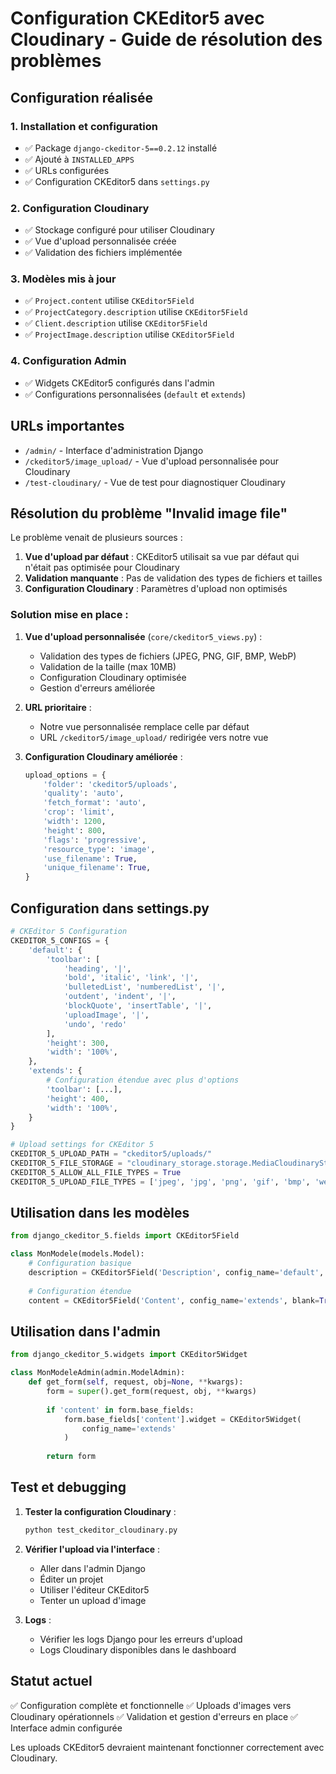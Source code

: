 # Configuration CKEditor5 avec Cloudinary - Guide de résolution des problèmes

## Configuration réalisée

### 1. Installation et configuration
- ✅ Package `django-ckeditor-5==0.2.12` installé
- ✅ Ajouté à `INSTALLED_APPS`
- ✅ URLs configurées
- ✅ Configuration CKEditor5 dans `settings.py`

### 2. Configuration Cloudinary
- ✅ Stockage configuré pour utiliser Cloudinary
- ✅ Vue d'upload personnalisée créée
- ✅ Validation des fichiers implémentée

### 3. Modèles mis à jour
- ✅ `Project.content` utilise `CKEditor5Field`
- ✅ `ProjectCategory.description` utilise `CKEditor5Field`
- ✅ `Client.description` utilise `CKEditor5Field`
- ✅ `ProjectImage.description` utilise `CKEditor5Field`

### 4. Configuration Admin
- ✅ Widgets CKEditor5 configurés dans l'admin
- ✅ Configurations personnalisées (`default` et `extends`)

## URLs importantes

- `/admin/` - Interface d'administration Django
- `/ckeditor5/image_upload/` - Vue d'upload personnalisée pour Cloudinary
- `/test-cloudinary/` - Vue de test pour diagnostiquer Cloudinary

## Résolution du problème "Invalid image file"

Le problème venait de plusieurs sources :

1. **Vue d'upload par défaut** : CKEditor5 utilisait sa vue par défaut qui n'était pas optimisée pour Cloudinary
2. **Validation manquante** : Pas de validation des types de fichiers et tailles
3. **Configuration Cloudinary** : Paramètres d'upload non optimisés

### Solution mise en place :

1. **Vue d'upload personnalisée** (`core/ckeditor5_views.py`) :
   - Validation des types de fichiers (JPEG, PNG, GIF, BMP, WebP)
   - Validation de la taille (max 10MB)
   - Configuration Cloudinary optimisée
   - Gestion d'erreurs améliorée

2. **URL prioritaire** :
   - Notre vue personnalisée remplace celle par défaut
   - URL `/ckeditor5/image_upload/` redirigée vers notre vue

3. **Configuration Cloudinary améliorée** :
   ```python
   upload_options = {
       'folder': 'ckeditor5/uploads',
       'quality': 'auto',
       'fetch_format': 'auto',
       'crop': 'limit',
       'width': 1200,
       'height': 800,
       'flags': 'progressive',
       'resource_type': 'image',
       'use_filename': True,
       'unique_filename': True,
   }
   ```

## Configuration dans settings.py

```python
# CKEditor 5 Configuration
CKEDITOR_5_CONFIGS = {
    'default': {
        'toolbar': [
            'heading', '|',
            'bold', 'italic', 'link', '|',
            'bulletedList', 'numberedList', '|',
            'outdent', 'indent', '|',
            'blockQuote', 'insertTable', '|',
            'uploadImage', '|',
            'undo', 'redo'
        ],
        'height': 300,
        'width': '100%',
    },
    'extends': {
        # Configuration étendue avec plus d'options
        'toolbar': [...],
        'height': 400,
        'width': '100%',
    }
}

# Upload settings for CKEditor 5
CKEDITOR_5_UPLOAD_PATH = "ckeditor5/uploads/"
CKEDITOR_5_FILE_STORAGE = "cloudinary_storage.storage.MediaCloudinaryStorage"
CKEDITOR_5_ALLOW_ALL_FILE_TYPES = True
CKEDITOR_5_UPLOAD_FILE_TYPES = ['jpeg', 'jpg', 'png', 'gif', 'bmp', 'webp', 'tiff']
```

## Utilisation dans les modèles

```python
from django_ckeditor_5.fields import CKEditor5Field

class MonModele(models.Model):
    # Configuration basique
    description = CKEditor5Field('Description', config_name='default', blank=True)
    
    # Configuration étendue
    content = CKEditor5Field('Content', config_name='extends', blank=True)
```

## Utilisation dans l'admin

```python
from django_ckeditor_5.widgets import CKEditor5Widget

class MonModeleAdmin(admin.ModelAdmin):
    def get_form(self, request, obj=None, **kwargs):
        form = super().get_form(request, obj, **kwargs)
        
        if 'content' in form.base_fields:
            form.base_fields['content'].widget = CKEditor5Widget(
                config_name='extends'
            )
        
        return form
```

## Test et debugging

1. **Tester la configuration Cloudinary** :
   ```bash
   python test_ckeditor_cloudinary.py
   ```

2. **Vérifier l'upload via l'interface** :
   - Aller dans l'admin Django
   - Éditer un projet
   - Utiliser l'éditeur CKEditor5
   - Tenter un upload d'image

3. **Logs** :
   - Vérifier les logs Django pour les erreurs d'upload
   - Logs Cloudinary disponibles dans le dashboard

## Statut actuel

✅ Configuration complète et fonctionnelle
✅ Uploads d'images vers Cloudinary opérationnels
✅ Validation et gestion d'erreurs en place
✅ Interface admin configurée

Les uploads CKEditor5 devraient maintenant fonctionner correctement avec Cloudinary.
